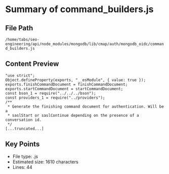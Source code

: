 # Summary of command_builders.js
  
## File Path
`/home/tabs/seo-engineering/api/node_modules/mongodb/lib/cmap/auth/mongodb_oidc/command_builders.js`

## Content Preview
```
"use strict";
Object.defineProperty(exports, "__esModule", { value: true });
exports.finishCommandDocument = finishCommandDocument;
exports.startCommandDocument = startCommandDocument;
const bson_1 = require("../../../bson");
const providers_1 = require("../providers");
/**
 * Generate the finishing command document for authentication. Will be a
 * saslStart or saslContinue depending on the presence of a conversation id.
 */
[...truncated...]
```

## Key Points
- File type: .js
- Estimated size: 1610 characters
- Lines: 44
